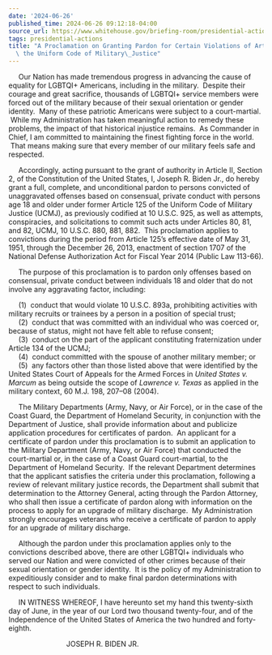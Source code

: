 ```yaml
---
date: '2024-06-26'
published_time: 2024-06-26 09:12:18-04:00
source_url: https://www.whitehouse.gov/briefing-room/presidential-actions/2024/06/26/a-proclamation-on-granting-pardon-for-certain-violations-of-article-125-under-the-uniform-code-of-military-justice/
tags: presidential-actions
title: "A Proclamation on Granting Pardon for Certain Violations of Article 125 Under\
  \ the Uniform Code of Military\_Justice"
---
```

 
     Our Nation has made tremendous progress in advancing the cause of
equality for LGBTQI+ Americans, including in the military.  Despite
their courage and great sacrifice, thousands of LGBTQI+ service members
were forced out of the military because of their sexual orientation or
gender identity.  Many of these patriotic Americans were subject to a
court-martial.  While my Administration has taken meaningful action to
remedy these problems, the impact of that historical injustice remains. 
As Commander in Chief, I am committed to maintaining the finest fighting
force in the world.  That means making sure that every member of our
military feels safe and respected.

     Accordingly, acting pursuant to the grant of authority in Article
II, Section 2, of the Constitution of the United States, I, Joseph R.
Biden Jr., do hereby grant a full, complete, and unconditional pardon to
persons convicted of unaggravated offenses based on consensual, private
conduct with persons age 18 and older under former Article 125 of the
Uniform Code of Military Justice (UCMJ), as previously codified at 10
U.S.C. 925, as well as attempts, conspiracies, and solicitations to
commit such acts under Articles 80, 81, and 82, UCMJ, 10 U.S.C. 880,
881, 882.  This proclamation applies to convictions during the period
from Article 125’s effective date of May 31, 1951, through the December
26, 2013, enactment of section 1707 of the National Defense
Authorization Act for Fiscal Year 2014 (Public Law 113-66).

     The purpose of this proclamation is to pardon only offenses based
on consensual, private conduct between individuals 18 and older that do
not involve any aggravating factor, including:  

     (1)  conduct that would violate 10 U.S.C. 893a, prohibiting
activities with military recruits or trainees by a person in a position
of special trust;  
     (2)  conduct that was committed with an individual who was coerced
or, because of status, might not have felt able to refuse consent;  
     (3)  conduct on the part of the applicant constituting
fraternization under Article 134 of the UCMJ;  
     (4)  conduct committed with the spouse of another military member;
or  
     (5)  any factors other than those listed above that were identified
by the United States Court of Appeals for the Armed Forces in *United
States v. Marcum* as being outside the scope of *Lawrence v. Texas* as
applied in the military context, 60 M.J. 198, 207–08 (2004).

     The Military Departments (Army, Navy, or Air Force), or in the case
of the Coast Guard, the Department of Homeland Security, in conjunction
with the Department of Justice, shall provide information about and
publicize application procedures for certificates of pardon.  An
applicant for a certificate of pardon under this proclamation is to
submit an application to the Military Department (Army, Navy, or Air
Force) that conducted the court-martial or, in the case of a Coast Guard
court-martial, to the Department of Homeland Security.  If the relevant
Department determines that the applicant satisfies the criteria under
this proclamation, following a review of relevant military justice
records, the Department shall submit that determination to the Attorney
General, acting through the Pardon Attorney, who shall then issue a
certificate of pardon along with information on the process to apply for
an upgrade of military discharge.  My Administration strongly encourages
veterans who receive a certificate of pardon to apply for an upgrade of
military discharge.  

     Although the pardon under this proclamation applies only to the
convictions described above, there are other LGBTQI+ individuals who
served our Nation and were convicted of other crimes because of their
sexual orientation or gender identity.  It is the policy of my
Administration to expeditiously consider and to make final pardon
determinations with respect to such individuals.

     IN WITNESS WHEREOF, I have hereunto set my hand this twenty-sixth
day of June, in the year of our Lord two thousand twenty-four, and of
the Independence of the United States of America the two hundred and
forty-eighth.  
  
  
  
                             JOSEPH R. BIDEN JR.
